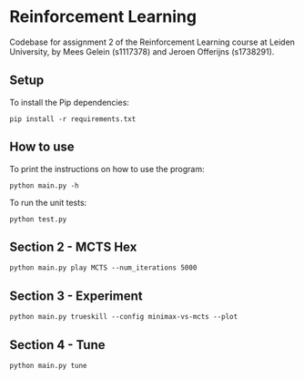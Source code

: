 # Reinforcement Learning
Codebase for assignment 2 of the Reinforcement Learning course at Leiden University, by Mees Gelein (s1117378) and Jeroen Offerijns (s1738291).

## Setup
To install the Pip dependencies:

```pip install -r requirements.txt```

## How to use
To print the instructions on how to use the program:

```python main.py -h```

To run the unit tests:

```python test.py```

## Section 2 - MCTS Hex
```python main.py play MCTS --num_iterations 5000```

## Section 3 - Experiment
```python main.py trueskill --config minimax-vs-mcts --plot```

## Section 4 - Tune
```python main.py tune```